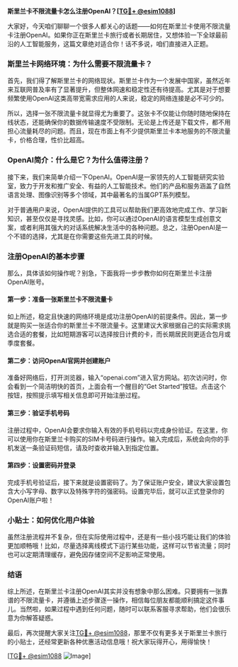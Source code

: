 **斯里兰卡不限流量卡怎么注册OpenAI？[[TG💪+ @esim1088](https://t.me/s/esim1088)]**

大家好，今天咱们聊聊一个很多人都关心的话题——如何在斯里兰卡使用不限流量卡注册OpenAI。如果你正在斯里兰卡旅行或者长期居住，又想体验一下全球最前沿的人工智能服务，这篇文章绝对适合你！话不多说，咱们直接进入正题。

### 斯里兰卡网络环境：为什么需要不限流量卡？

首先，我们得了解斯里兰卡的网络现状。斯里兰卡作为一个发展中国家，虽然近年来互联网普及率有了显著提升，但整体网速和稳定性还有待提高。尤其是对于想要频繁使用OpenAI这类高带宽需求应用的人来说，稳定的网络连接是必不可少的。

所以，选择一张不限流量卡就显得尤为重要了。这张卡不仅能让你随时随地保持在线状态，还能确保你的数据传输速度不受限制。无论是上传还是下载文件，都不用担心流量耗尽的问题。而且，现在市面上有不少提供斯里兰卡本地服务的不限流量卡，价格合理，性价比超高。

### OpenAI简介：什么是它？为什么值得注册？

接下来，我们来简单介绍一下OpenAI。OpenAI是一家领先的人工智能研究实验室，致力于开发和推广安全、有益的人工智能技术。他们的产品和服务涵盖了自然语言处理、图像识别等多个领域，其中最著名的当属GPT系列模型。

对于普通用户来说，OpenAI提供的工具可以帮助我们更高效地完成工作、学习新知识，甚至仅仅是寻找灵感。比如，你可以通过OpenAI的语言模型生成创意文案，或者利用其强大的对话系统解决生活中的各种问题。总之，注册OpenAI是一个不错的选择，尤其是在你需要这些先进工具的时候。

### 注册OpenAI的基本步骤

那么，具体该如何操作呢？别急，下面我将一步步教你如何在斯里兰卡注册OpenAI账号。

#### 第一步：准备一张斯里兰卡不限流量卡

如上所述，稳定且快速的网络环境是成功注册OpenAI的前提条件。因此，第一步就是购买一张适合你的斯里兰卡不限流量卡。这里建议大家根据自己的实际需求挑选合适的套餐，比如短期游客可以选择按日计费的卡，而长期居民则更适合包月或季度套餐。

#### 第二步：访问OpenAI官网并创建账户

准备好网络后，打开浏览器，输入“openai.com”进入官方网站。初次访问时，你会看到一个简洁明快的首页，上面会有一个醒目的“Get Started”按钮。点击这个按钮，按照提示填写相关信息即可开始注册过程。

#### 第三步：验证手机号码

注册过程中，OpenAI会要求你输入有效的手机号码以完成身份验证。在这里，你可以使用你在斯里兰卡购买的SIM卡号码进行操作。输入完成后，系统会向你的手机发送一条验证码短信，请及时查收并输入到指定位置。

#### 第四步：设置密码并登录

完成手机号验证后，接下来就是设置密码了。为了保证账户安全，建议大家设置包含大小写字母、数字以及特殊字符的强密码。设置完毕后，就可以正式登录你的OpenAI账户啦！

### 小贴士：如何优化用户体验

虽然注册流程并不复杂，但在实际使用过程中，还是有一些小技巧能让我们的体验更加顺畅哦！比如，尽量选择离线模式下运行某些功能，这样可以节省流量；同时也可以定期清理缓存，避免因存储空间不足影响正常使用。

### 结语

综上所述，在斯里兰卡注册OpenAI其实并没有想象中那么困难。只要拥有一张靠谱的不限流量卡，并遵循上述步骤逐一操作，相信每位朋友都能顺利搞定这件事儿。当然啦，如果过程中遇到任何问题，随时可以联系客服寻求帮助，他们会很乐意为你解答疑惑。

最后，再次提醒大家关注[TG💪+ @esim1088](https://t.me/s/esim1088)，那里不仅有更多关于斯里兰卡旅行的小贴士，还经常更新各种优惠活动信息哦！祝大家玩得开心，用得愉快！

[[TG💪+ @esim1088](https://t.me/s/esim1088) ![Image](https://i.postimg.cc/4NQfJmqS/Snipaste-2025-05-13-00-14-12.png)]
